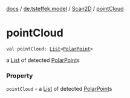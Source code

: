 [docs](../../index.md) / [de.tsteffek.model](../index.md) / [Scan2D](index.md) / [pointCloud](./point-cloud.md)

# pointCloud

`val pointCloud: `[`List`](https://kotlinlang.org/api/latest/jvm/stdlib/kotlin.collections/-list/index.html)`<`[`PolarPoint`](../../de.tsteffek.model.geometry/-polar-point/index.md)`>`

a [List](https://kotlinlang.org/api/latest/jvm/stdlib/kotlin.collections/-list/index.html) of detected [PolarPoint](../../de.tsteffek.model.geometry/-polar-point/index.md)s

### Property

`pointCloud` - a [List](https://kotlinlang.org/api/latest/jvm/stdlib/kotlin.collections/-list/index.html) of detected [PolarPoint](../../de.tsteffek.model.geometry/-polar-point/index.md)s